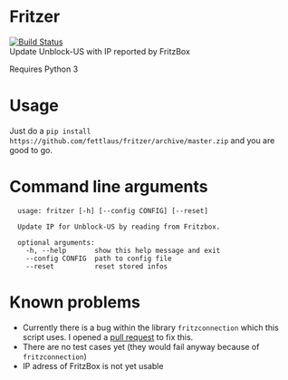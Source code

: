 # Fritzer
[![Build Status](https://travis-ci.org/fettlaus/fritzer.svg?branch=master)](https://travis-ci.org/fettlaus/fritzer)  
Update Unblock-US with IP reported by FritzBox

Requires Python 3

# Usage
Just do a `pip install https://github.com/fettlaus/fritzer/archive/master.zip` and you are good to go.

# Command line arguments
```
  usage: fritzer [-h] [--config CONFIG] [--reset]
  
  Update IP for Unblock-US by reading from Fritzbox.
  
  optional arguments:
    -h, --help       show this help message and exit
    --config CONFIG  path to config file
    --reset          reset stored infos
```

# Known problems
- Currently there is a bug within the library `fritzconnection` which this script uses. I opened a [pull request](https://bitbucket.org/kbr/fritzconnection/pull-request/5/) to fix this.
- There are no test cases yet (they would fail anyway because of `fritzconnection`)
- IP adress of FritzBox is not yet usable
